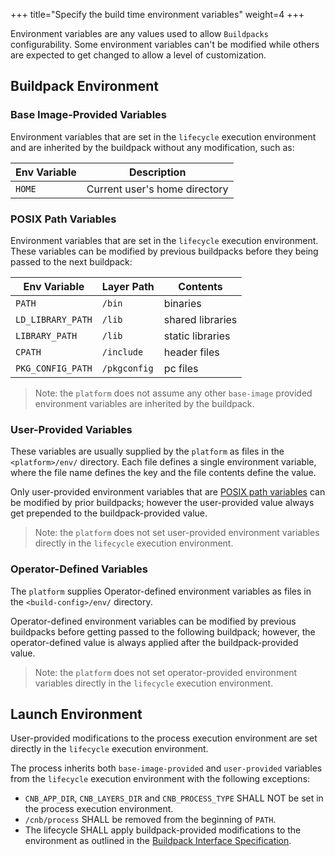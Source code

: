 +++
title="Specify the build time environment variables"
weight=4
+++

Environment variables are any values used to allow `Buildpacks` configurability. Some environment variables can't be modified while others are expected to get changed to allow a level of customization.

<!--more-->

## Buildpack Environment

### Base Image-Provided Variables

Environment variables that are set in the `lifecycle` execution environment and are inherited by the
buildpack without any modification, such as:

| Env Variable                | Description                    |
|-----------------------------|--------------------------------|
| `HOME`                      | Current user's home directory  |

### POSIX Path Variables

Environment variables that are set in the `lifecycle` execution environment. These variables can be modified by previous buildpacks before they being passed to the next buildpack:

| Env Variable      | Layer Path   | Contents         |
|-------------------|--------------|------------------|
| `PATH`            | `/bin`       | binaries         |
| `LD_LIBRARY_PATH` | `/lib`       | shared libraries |
| `LIBRARY_PATH`    | `/lib`       | static libraries |
| `CPATH`           | `/include`   | header files     |
| `PKG_CONFIG_PATH` | `/pkgconfig` | pc files         |

> Note: the `platform` does not assume any other `base-image` provided environment variables are inherited by the buildpack.

### User-Provided Variables

These variables are usually supplied by the `platform` as files in the `<platform>/env/` directory. Each file defines a single environment variable, where the file name defines the key and the file contents define the value.

Only user-provided environment variables that are [POSIX path variables](#posix-path-variables) can be modified by prior buildpacks; however the user-provided value always get prepended to the buildpack-provided value.

> Note: the `platform` does not set user-provided environment variables directly in the `lifecycle` execution environment.

### Operator-Defined Variables

The `platform` supplies Operator-defined environment variables as files in the `<build-config>/env/` directory.

Operator-defined environment variables can be modified by previous buildpacks before getting passed to the following buildpack; however, the operator-defined value is always applied after the buildpack-provided value.

> Note: the `platform` does not set operator-provided environment variables directly in the `lifecycle` execution environment.

## Launch Environment

User-provided modifications to the process execution environment are set directly in the `lifecycle` execution environment.

The process inherits both `base-image-provided` and `user-provided` variables from the `lifecycle` execution environment with the following exceptions:

* `CNB_APP_DIR`, `CNB_LAYERS_DIR` and `CNB_PROCESS_TYPE` SHALL NOT be set in the process execution environment.
* `/cnb/process` SHALL be removed from the beginning of `PATH`.
* The lifecycle SHALL apply buildpack-provided modifications to the environment as outlined in the [Buildpack Interface Specification](https://github.com/buildpacks/spec/blob/main/buildpack.md).

